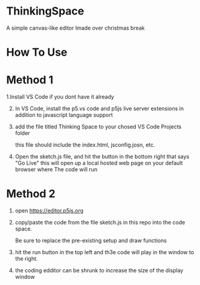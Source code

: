# ThinkingSpace
A simple canvas-like editor Imade over christmas break

# How To Use

# Method 1
1.Install VS Code if you dont have it already

2. In VS Code, install the p5.vs code and p5js live server extensions in addition to javascript language support

3. add the file titled Thinking Space to your chosed VS Code Projects folder
   
   this file should include the index.html, jsconfig.josn, etc.
   
6. Open the sketch.js file, and hit the button in the bottom right that says "Go Live"
   this will open up a local hosted web page on your default browser where The code will run

# Method 2
1. open https://editor.p5js.org
   
3. copy/paste the code from the file sketch.js in this repo into the code space.
   
   Be sure to replace the pre-existing setup and draw functions
   
6. hit the run button in the top left and th3e code will play in the window to the right.
   
8. the coding edditor can be shrunk to increase the size of the display window

